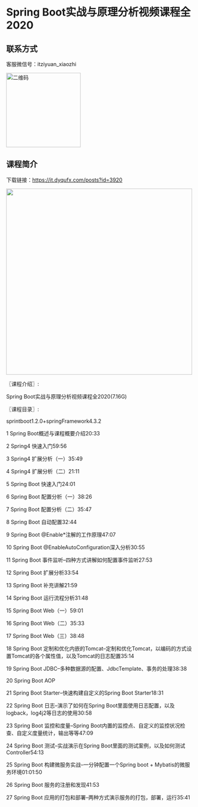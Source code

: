 # Spring Boot实战与原理分析视频课程全2020

## 联系方式

客服微信号：itziyuan_xiaozhi

<img src="https://ziyuanyun.oss-cn-guangzhou.aliyuncs.com/common/20240614073449/666b82192834a.jpg" width="200" height="200" alt="二维码">

## 课程简介

下载链接：https://it.dyqufx.com/posts?id=3920

<img src="https://ziyuanyun.oss-cn-guangzhou.aliyuncs.com/yun/20240515185418/6644945a285a5.jpg" width="500" alt="">

  〖课程介绍〗:

 Spring Boot实战与原理分析视频课程全2020(7.16G)

 〖课程目录〗:

 sprintboot1.2.0+springFramework4.3.2

 1 Spring Boot概述与课程概要介绍20:33

 2 Spring4 快速入门59:56

 3 Spring4 扩展分析（一）35:49

 4 Spring4 扩展分析（二）21:11

 5 Spring Boot 快速入门24:01

 6 Spring Boot 配置分析（一）38:26

 7 Spring Boot 配置分析（二）35:47

 8 Spring Boot 自动配置32:44

 9 Spring Boot @Enable*注解的工作原理47:07

 10 Spring Boot @EnableAutoConfiguration深入分析30:55

 11 Spring Boot 事件监听&#8211;四种方式讲解如何配置事件监听27:53

 12 Spring Boot 扩展分析33:54

 13 Spring Boot 补充讲解21:59

 14 Spring Boot 运行流程分析31:48

 15 Spring Boot Web（一）59:01

 16 Spring Boot Web（二）35:33

 17 Spring Boot Web（三）38:48

 18 Spring Boot 定制和优化内嵌的Tomcat&#8211;定制和优化Tomcat，以编码的方式设置Tomcat的各个属性值，以及Tomcat的日志配置35:14

 19 Spring Boot JDBC&#8211;多种数据源的配置、JdbcTemplate、事务的处理38:38

 20 Spring Boot AOP

 21 Spring Boot Starter&#8211;快速构建自定义的Spring Boot Starter18:31

 22 Spring Boot 日志&#8211;演示了如何在Spring Boot里面使用日志配置，以及logback，log4j2等日志的使用30:58

 23 Spring Boot 监控和度量&#8211;Spring Boot内置的监控点、自定义的监控状况检查、自定义度量统计，输出等等47:09

 24 Spring Boot 测试&#8211;实战演示在Spring Boot里面的测试案例，以及如何测试Controller54:13

 25 Spring Boot 构建微服务实战&#8211;一分钟配置一个Spring boot + Mybatis的微服务环境01:01:50

 26 Spring Boot 服务的注册和发现41:53

 27 Spring Boot 应用的打包和部署&#8211;两种方式演示服务的打包，部署，运行35:41

  